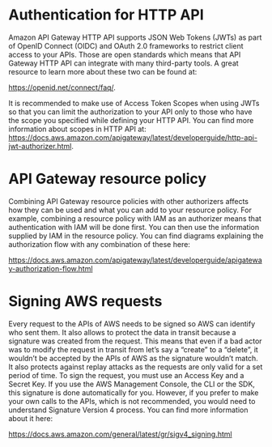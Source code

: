 # Authentication for HTTP API
Amazon API Gateway HTTP API supports JSON Web Tokens (JWTs) as part of OpenID Connect (OIDC) and OAuth 2.0 frameworks to restrict client access to your APIs. Those are open standards which means that API Gateway HTTP API can integrate with many third-party tools. A great resource to learn more about these two can be found at:

https://openid.net/connect/faq/.

It is recommended to make use of Access Token Scopes when using JWTs so that you can limit the authorization to your API only to those who have the scope you specified while defining your HTTP API. You can find more information about scopes in HTTP API at: https://docs.aws.amazon.com/apigateway/latest/developerguide/http-api-jwt-authorizer.html.

# API Gateway resource policy
Combining API Gateway resource policies with other authorizers affects how they can be used and what you can add to your resource policy. For example, combining a resource policy with IAM as an authorizer means that authentication with IAM will be done first. You can then use the information supplied by IAM in the resource policy. You can find diagrams explaining the authorization flow with any combination of these here:

https://docs.aws.amazon.com/apigateway/latest/developerguide/apigateway-authorization-flow.html

# Signing AWS requests
Every request to the APIs of AWS needs to be signed so AWS can identify who sent them. It also allows to protect the data in transit because a signature was created from the request. This means that even if a bad actor was to modify the request in transit from let’s say a “create” to a “delete”, it wouldn’t be accepted by the APIs of AWS as the signature wouldn’t match. It also protects against replay attacks as the requests are only valid for a set period of time. To sign the request, you must use an Access Key and a Secret Key. If you use the AWS Management Console, the CLI or the SDK, this signature is done automatically for you. However, if you prefer to make your own calls to the APIs, which is not recommended, you would need to understand Signature Version 4 process. You can find more information about it here:

https://docs.aws.amazon.com/general/latest/gr/sigv4_signing.html

